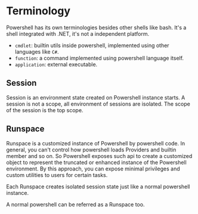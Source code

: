 # Terminology

Powershell has its own terminologies besides other shells like bash.
It's a shell integrated with .NET, it's not a independent platform.

- `cmdlet`: builtin utils inside powershell, implemented using other languages like `C#`.
- `function`: a command implemented using powershell language itself.
- `application`: external executable.

## Session

Session is an environment state created on Powershell instance starts.
A session is not a scope, all environment of sessions are isolated.
The scope of the session is the top scope.

## Runspace

Runspace is a customized instance of Powershell by powershell code.
In general, you can't control how powershell loads Providers and builtin member and so on.
So Powershell exposes such api to create a customized object to represent the truncated or enhanced instance of the Powershell environment.
By this approach, you can expose minimal privileges and custom utilities to users for certain tasks.

Each Runspace creates isolated session state just like a normal powershell instance.

A normal powershell can be referred as a Runspace too.
